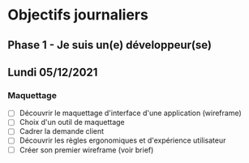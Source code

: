 # Objectifs journaliers

## Phase 1 - Je suis un(e) développeur(se)

## Lundi 05/12/2021

### Maquettage

* [ ] Découvrir le maquettage d'interface d'une application (wireframe)
* [ ] Choix d'un outil de maquettage
* [ ] Cadrer la demande client
* [ ] Découvrir les règles ergonomiques et d'expérience utilisateur
* [ ] Créer son premier wireframe (voir brief)
